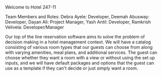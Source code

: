 Welcome to Hotel 247-11

Team Members and Roles:
Debra Ayele: Developer, Deemah Abusway: Developer, Dayan Ali: Project Manager, Yash Antil: Developer, Ramkrish Velivela: Developer/Manager

Our top of the line reservation software aims to solve the problem of decision making in a hotel management context. We will have a catalog consisting of various room types that our guests can choose from along with varying amenities, meal plans, and additional services. The guest can choose whether they want a room with a view or without using the set up inputs, and we will have default packages and options that the guest can use as a template if they can't decide or just simply want a room.
